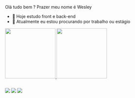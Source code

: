  Olá tudo bem ?
  Prazer meu nome é Wesley


- 🔭 Hoje estudo front e back-end 
- 💼 Atualmente eu estou procurando por trabalho ou estágio
  
<div>
  <a href= "https://github.com/wessilva07">
  <img height = "165em" src="https://github-readme-stats.vercel.app/api?username=wessilva07&show_icons=true&bg_color=00000000"/>
  <img height = "165em" src="https://github-readme-stats.vercel.app/api/top-langs/?username=wessilva07&layout=compact&bg_color=00000000"/>                       
</div>

  ##

<div>
  <a href="https://www.linkedin.com/in/wesley-silva-devweb/" target="_blank"><img src="https://img.shields.io/badge/LinkedIn-0077B5?style=for-the-badge&logo=linkedin&logoColor=white" target="_blank"></a>
   <a href="silvald1@hotmail.com" target="_blank"><img src="https://img.shields.io/badge/Gmail-D14836?style=for-the-badge&logo=gmail&logoColor=white" target="_blank"></a>
   <a href="https://wa.me/5532991665391" target="_blank"><img src="https://img.shields.io/badge/WhatsApp-25D366?style=for-the-badge&logo=whatsapp&logoColor=white" target="_blank"></a>
</div>
